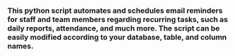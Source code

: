 ### This python script automates and schedules email reminders for staff and team members regarding recurring tasks, such as daily reports, attendance, and much more. The script can be easily modified according to your database, table, and column names.
